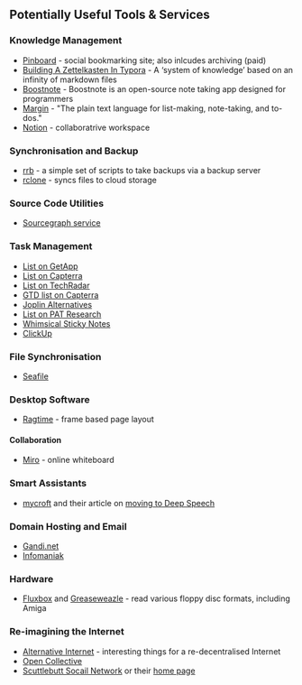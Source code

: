 ## Potentially Useful Tools & Services

### Knowledge Management

- [Pinboard](http://pinboard.in/) - social bookmarking site; also inlcudes archiving (paid)
- [Building A Zettelkasten In Typora](https://medium.com/work-futures/building-a-zettelkasten-in-typora-f22857c98301) - A ‘system of knowledge’ based on an infinity of markdown files
- [Boostnote](https://www.omgubuntu.co.uk/2017/04/boostnote-open-source-note-taking-app-designed-coders) - Boostnote is an open-source note taking app designed for programmers
- [Margin](https://margin.love/#/?id=philosophy) - "The plain text language for list-making, note-taking, and to-dos."
- [Notion](https://www.notion.so/product) - collaboratrive workspace

### Synchronisation and Backup

- [rrb](https://github.com/def-/rrb) - a simple set of scripts to take backups via a backup server
- [rclone](https://rclone.org/) - syncs files to cloud storage

### Source Code Utilities

- [Sourcegraph service](https://about.sourcegraph.com/)

### Task Management

- [List on GetApp](https://www.getapp.com/project-management-planning-software/a/hitask/alternatives/?pricingcategories_slug%5B%5D=free&oses_slug%5B%5D=android)
- [List on Capterra](https://blog.capterra.com/free-task-management-software/)
- [List on TechRadar](https://www.techradar.com/uk/best/best-task-management-apps)
- [GTD list on Capterra](https://blog.capterra.com/the-top-6-free-getting-things-done-software/)
- [Joplin Alternatives](https://alternativeto.net/software/joplin/)
- [List on PAT Research](https://www.predictiveanalyticstoday.com/top-free-premium-task-management-software/)
- [Whimsical Sticky Notes](https://whimsical.com/sticky-notes?ref=tsa)
- [ClickUp](https://clickup.com)


### File Synchronisation

- [Seafile](https://www.seafile.com/en/features/)

### Desktop Software

- [Ragtime](http://www.ragtime.de/start.html) - frame based page layout

#### Collaboration

- [Miro](https://clickup.com) - online whiteboard

### Smart Assistants

- [mycroft]() and their article on [moving to Deep Speech](https://mycroft.ai/blog/mycroft-speech-to-text-and-balance/)

### Domain Hosting and Email

- [Gandi.net](https://www.gandi.net/en)
- [Infomaniak](https://www.infomaniak.com/en/domains)


### Hardware

- [Fluxbox](http://cowlark.com/fluxengine/) and [Greaseweazle](https://github.com/keirf/Greaseweazle/wiki) - read various floppy disc formats, including Amiga


### Re-imagining the Internet

- [Alternative Internet](https://github.com/redecentralize/alternative-internet#messaging) - interesting things for a re-decentralised Internet
- [Open Collective](https://docs.opencollective.com/help/about/introduction)
- [Scuttlebutt Socail Network](https://staltz.com/an-off-grid-social-network.html) or their [home page](https://scuttlebutt.nz)

